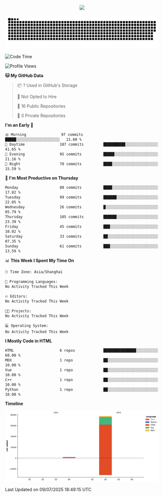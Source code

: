 <div id="header" align="center">
  <img src="https://media.giphy.com/media/du3J3cXyzhj75IOgvA/giphy.gif" width="120"/>
</div>



![](https://raw.githubusercontent.com/iocion/iocion/refs/heads/output/github-contribution-grid-snake.svg)


<!--START_SECTION:waka-->
![Code Time](http://img.shields.io/badge/Code%20Time-6%20hrs%2045%20mins-blue)

![Profile Views](http://img.shields.io/badge/Profile%20Views-7-blue)

**🐱 My GitHub Data** 

> 📦 ? Used in GitHub's Storage 
 > 
> 🚫 Not Opted to Hire
 > 
> 📜 16 Public Repositories 
 > 
> 🔑 0 Private Repositories 
 > 
**I'm an Early 🐤** 

```text
🌞 Morning                97 commits          █████░░░░░░░░░░░░░░░░░░░░   21.60 % 
🌆 Daytime                187 commits         ██████████░░░░░░░░░░░░░░░   41.65 % 
🌃 Evening                95 commits          █████░░░░░░░░░░░░░░░░░░░░   21.16 % 
🌙 Night                  70 commits          ████░░░░░░░░░░░░░░░░░░░░░   15.59 % 
```
📅 **I'm Most Productive on Thursday** 

```text
Monday                   80 commits          ████░░░░░░░░░░░░░░░░░░░░░   17.82 % 
Tuesday                  99 commits          ██████░░░░░░░░░░░░░░░░░░░   22.05 % 
Wednesday                26 commits          █░░░░░░░░░░░░░░░░░░░░░░░░   05.79 % 
Thursday                 105 commits         ██████░░░░░░░░░░░░░░░░░░░   23.39 % 
Friday                   45 commits          ███░░░░░░░░░░░░░░░░░░░░░░   10.02 % 
Saturday                 33 commits          ██░░░░░░░░░░░░░░░░░░░░░░░   07.35 % 
Sunday                   61 commits          ███░░░░░░░░░░░░░░░░░░░░░░   13.59 % 
```


📊 **This Week I Spent My Time On** 

```text
🕑︎ Time Zone: Asia/Shanghai

💬 Programming Languages: 
No Activity Tracked This Week

🔥 Editors: 
No Activity Tracked This Week

🐱‍💻 Projects: 
No Activity Tracked This Week

💻 Operating System: 
No Activity Tracked This Week
```

**I Mostly Code in HTML** 

```text
HTML                     6 repos             ███████████████░░░░░░░░░░   60.00 % 
MDX                      1 repo              ██░░░░░░░░░░░░░░░░░░░░░░░   10.00 % 
Vue                      1 repo              ██░░░░░░░░░░░░░░░░░░░░░░░   10.00 % 
C++                      1 repo              ██░░░░░░░░░░░░░░░░░░░░░░░   10.00 % 
Python                   1 repo              ██░░░░░░░░░░░░░░░░░░░░░░░   10.00 % 
```



**Timeline**

![Lines of Code chart](https://raw.githubusercontent.com/iocion/iocion/main/assets/bar_graph.png)


 Last Updated on 09/07/2025 18:49:15 UTC
<!--END_SECTION:waka-->
